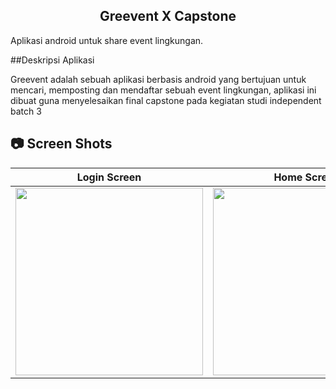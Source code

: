 <h2 align=center>
  Greevent X Capstone
</h2>
 
Aplikasi android untuk share event lingkungan.

##Deskripsi Aplikasi

Greevent adalah sebuah aplikasi berbasis android yang bertujuan untuk mencari, memposting dan mendaftar sebuah event lingkungan, aplikasi ini dibuat guna menyelesaikan final capstone pada kegiatan studi independent batch 3


## 📷 Screen Shots
Login Screen | Home Screen | Detail Screen | Post Event
:----------:|:-------------:|:--------:|:--------:
<img src="https://res.cloudinary.com/dgbbqp56b/image/upload/v1685725725/1_d837sv.jpg" width=300/> | <img src="https://res.cloudinary.com/dgbbqp56b/image/upload/v1685725725/3_unsz0x.jpg" width=300/> | <img src="https://res.cloudinary.com/dgbbqp56b/image/upload/v1685725725/2_llbibl.jpg" width=300/> | <img src="https://res.cloudinary.com/dgbbqp56b/image/upload/v1685725725/4_kecc9l.jpg" width=300/> |

